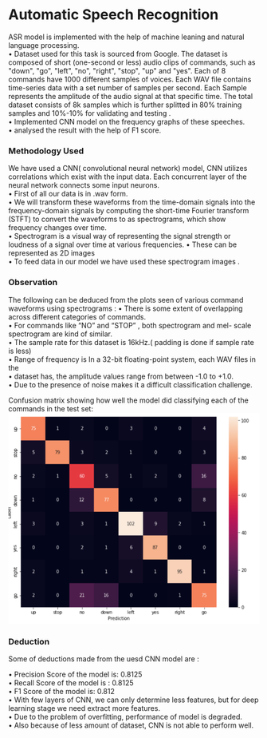 # Automatic Speech Recognition

ASR model is implemented with the help of machine leaning and natural language processing.<br/>
• Dataset used for this task is sourced from Google.
The dataset is composed of  short (one-second or less) audio clips of commands, such as "down", "go", "left", "no", "right", "stop", "up" and "yes".
Each of 8 commands have 1000 different samples of voices.
Each  WAV file contains time-series data with a set number of samples per second.
Each Sample represents the amplitude of the audio signal at that specific time.
The total  dataset consists of 8k samples which is  further splitted  in 80% training samples and 10%-10% for validating and testing 
.<br/>
• Implemented CNN model on the frequency graphs of these
speeches.<br/>
• analysed the result with the help of F1 score.<br/>

### Methodology Used

We have used a CNN( convolutional neural network) model,  CNN utilizes correlations which exist with the input data. Each concurrent layer of the neural network connects some input neurons.<br />
• First of all  our  data is  in .wav form.<br />
• We will transform these  waveforms from the time-domain signals into the frequency-domain signals by computing the short-time Fourier transform (STFT) to convert the waveforms to as spectrograms, which show frequency changes over time.<br />
• Spectrogram is a visual way of representing the signal strength or loudness of a signal over time at various frequencies.
• These can be represented as 2D images<br />
• To feed data in our model we have used these spectrogram images .<br />

### Observation

The following can be deduced from the plots seen  of various command waveforms  using spectrograms :
• There is some extent of  overlapping  across different  categories of commands.<br />
• For commands like “NO” and “STOP” , both spectrogram and mel- scale spectrogram are kind of similar.<br />
• The sample rate for this dataset is 16kHz.( padding is done if sample rate is less)<br />
• Range of frequency  is In a  32-bit floating-point system, each WAV files in the <br />
• dataset has,  the amplitude values range from between   -1.0     to    +1.0.<br />
• Due to the presence of noise  makes it a difficult classification challenge.<br />

Confusion matrix showing how well the model did classifying each of the commands in the test set:
![image](https://github.com/macck7/Automatic-Speech-recognition-ASR-/blob/main/pictures/confusion%20matrix.png)

### Deduction

Some of deductions made from the uesd CNN model are :<br />

• Precision Score  of the model is:  0.8125<br />
• Recall Score of the model is :  0.8125<br />
• F1 Score of the model is: 0.812<br />
• With few layers of CNN, we can only determine  less features, but for deep learning stage we need extract more features.<br />
• Due to the problem of overfitting, performance of model is degraded.<br />
• Also  because of less amount  of dataset, CNN is not able to perform well.<br />



